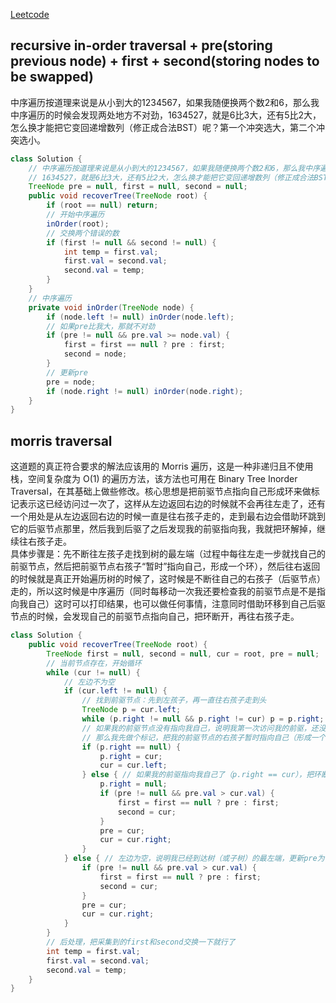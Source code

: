 [Leetcode](https://leetcode.com/problems/recover-binary-search-tree/)

## recursive in-order traversal + pre(storing previous node) + first + second(storing nodes to be swapped)
中序遍历按道理来说是从小到大的1234567，如果我随便换两个数2和6，那么我中序遍历的时候会发现两处地方不对劲，1634527，就是6比3大，还有5比2大，怎么换才能把它变回递增数列（修正成合法BST）呢？第一个冲突选大，第二个冲突选小。
```java
class Solution {
    // 中序遍历按道理来说是从小到大的1234567，如果我随便换两个数2和6，那么我中序遍历的时候会发现两处地方不对劲
    // 1634527，就是6比3大，还有5比2大，怎么换才能把它变回递增数列（修正成合法BST）呢？第一个冲突选大(pre node)，第二个冲突选小(cur node)
    TreeNode pre = null, first = null, second = null;
    public void recoverTree(TreeNode root) {
        if (root == null) return;
        // 开始中序遍历
        inOrder(root);
        // 交换两个错误的数
        if (first != null && second != null) {
            int temp = first.val;
            first.val = second.val;
            second.val = temp;
        }
    }
    // 中序遍历
    private void inOrder(TreeNode node) {
        if (node.left != null) inOrder(node.left);
        // 如果pre比我大，那就不对劲
        if (pre != null && pre.val >= node.val) {
            first = first == null ? pre : first;
            second = node;
        }
        // 更新pre
        pre = node;
        if (node.right != null) inOrder(node.right);
    }
}
```
## morris traversal
这道题的真正符合要求的解法应该用的 Morris 遍历，这是一种非递归且不使用栈，空间复杂度为 O(1) 的遍历方法，该方法也可用在 Binary Tree Inorder Traversal，在其基础上做些修改。核心思想是把前驱节点指向自己形成环来做标记表示这已经访问过一次了，这样从左边返回右边的时候就不会再往左走了，还有一个用处是从左边返回右边的时候一直是往右孩子走的，走到最右边会借助环跳到它的后驱节点那里，然后我到后驱了之后发现我的前驱指向我，我就把环解掉，继续往右孩子走。\
具体步骤是：先不断往左孩子走找到树的最左端（过程中每往左走一步就找自己的前驱节点，然后把前驱节点右孩子“暂时”指向自己，形成一个环），然后往右返回的时候就是真正开始遍历树的时候了，这时候是不断往自己的右孩子（后驱节点）走的，所以这时候是中序遍历（同时每移动一次我还要检查我的前驱节点是不是指向我自己）这时可以打印结果，也可以做任何事情，注意同时借助环移到自己后驱节点的时候，会发现自己的前驱节点指向自己，把环断开，再往右孩子走。
```java
class Solution {
    public void recoverTree(TreeNode root) {
        TreeNode first = null, second = null, cur = root, pre = null;
        // 当前节点存在，开始循环
        while (cur != null) {
            // 左边不为空
            if (cur.left != null) {
                // 找到前驱节点：先到左孩子，再一直往右孩子走到头
                TreeNode p = cur.left;
                while (p.right != null && p.right != cur) p = p.right;
                // 如果我的前驱节点没有指向我自己，说明我第一次访问我的前驱，还没有达到树的最左端
                // 那么我先做个标记，把我的前驱节点的右孩子暂时指向自己（形成一个环），然后继续往左孩子走做同样的事情
                if (p.right == null) {
                    p.right = cur;
                    cur = cur.left;
                } else { // 如果我的前驱指向我自己了（p.right == cur），把环断开，更新pre为自己，继续往右孩子走
                    p.right = null;
                    if (pre != null && pre.val > cur.val) {
                        first = first == null ? pre : first;
                        second = cur;
                    }
                    pre = cur;
                    cur = cur.right;
                }
            } else { // 左边为空，说明我已经到达树（或子树）的最左端，更新pre为自己，继续往右孩子走
                if (pre != null && pre.val > cur.val) {
                    first = first == null ? pre : first;
                    second = cur;
                }
                pre = cur;
                cur = cur.right;
            }
        }
        // 后处理，把采集到的first和second交换一下就行了
        int temp = first.val;
        first.val = second.val;
        second.val = temp;
    }
}
```
